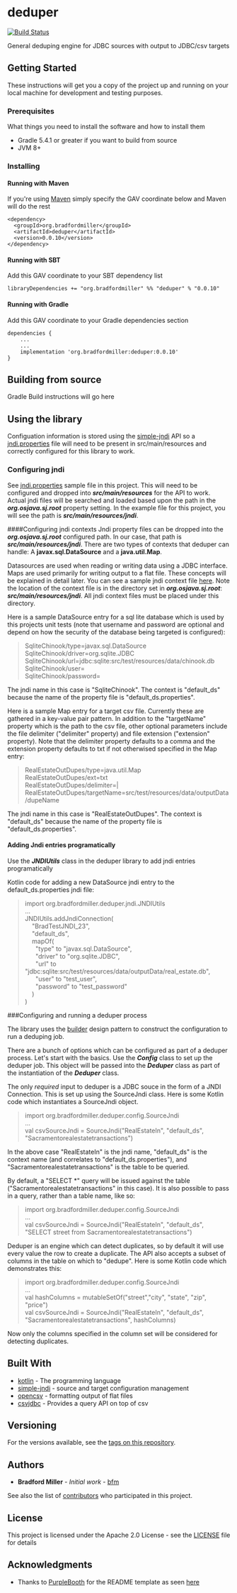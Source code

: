 # deduper

[![Build Status](https://travis-ci.org/bmiller1009/deduper.svg?branch=master)](https://travis-ci.org/bmiller1009/deduper)

General deduping engine for JDBC sources with output to JDBC/csv targets 

## Getting Started

These instructions will get you a copy of the project up and running on your local machine for development and testing purposes.

### Prerequisites

What things you need to install the software and how to install them

* Gradle 5.4.1 or greater if you want to build from source
* JVM 8+

### Installing

#### Running with Maven

If you're using [Maven](maven.apache.org) simply specify the GAV coordinate below and Maven will do the rest

```
<dependency>
  <groupId>org.bradfordmiller</groupId>
  <artifactId>deduper</artifactId>
  <version>0.0.10</version>
</dependency>
```

#### Running with SBT

Add this GAV coordinate to your SBT dependency list

```
libraryDependencies += "org.bradfordmiller" %% "deduper" % "0.0.10"
```

#### Running with Gradle

Add this GAV coordinate to your Gradle dependencies section

```
dependencies {
    ...
    ...
    implementation 'org.bradfordmiller:deduper:0.0.10'
}
```

## Building from source

Gradle Build instructions will go here

## Using the library

Configuation information is stored using the [simple-jndi](https://github.com/h-thurow/Simple-JNDI)
API so a [jndi.properties](https://github.com/bmiller1009/deduper/blob/master/src/main/resources/jndi.properties) file will need to be present
in src/main/resources and correctly configured for this library to work.  

### Configuring jndi
See [jndi.properties](https://github.com/bmiller1009/deduper/blob/master/src/main/resources/jndi.properties) sample file
in this project. This will need to be configured and dropped into **_src/main/resources_** for the API to work.  Actual jndi
files will be searched and loaded based upon the path in the **_org.osjava.sj.root_** property setting.  In the example file 
for this project, you will see the path is **_src/main/resources/jndi_**.  

####Configuring jndi contexts
Jndi property files can be dropped into the **_org.osjava.sj.root_** configured path. In our case, that path is **_src/main/resources/jndi_**.  There are two types of contexts that deduper can handle:  A **javax.sql.DataSource** and a **java.util.Map**. 

Datasources are used when reading or writing data using a JDBC interface. Maps are used primarily for writing output to a flat file. These concepts will be explained in detail later.  You can see a sample jndi context file [here](https://github.com/bmiller1009/deduper/blob/master/src/main/resources/jndi/default_ds.properties).  Note the location of the context file is in the directory set in **_org.osjava.sj.root_**:  **_src/main/resources/jndi_**.  All jndi context files must be placed under this directory.

Here is a sample DataSource entry for a sql lite database which is used by this projects unit tests (note that username and password are optional and depend on how the security of the database being targeted is configured):

> SqliteChinook/type=javax.sql.DataSource  
> SqliteChinook/driver=org.sqlite.JDBC  
> SqliteChinook/url=jdbc:sqlite:src/test/resources/data/chinook.db  
> SqliteChinook/user=  
> SqliteChinook/password=

The jndi name in this case is "SqliteChinook".  The context is "default\_ds" because the name of the property file is "default_ds.properties".

Here is a sample Map entry for a target csv file. Currently these are gathered in a key-value pair pattern. In addition to the "targetName" property which is the path to the csv file, other optional parameters include the file delimiter ("delimiter" property) and file extension ("extension" property). Note that the delimiter property defaults to a comma and the extension property defaults to txt if not otherwised specified in the Map entry:

> RealEstateOutDupes/type=java.util.Map   
> RealEstateOutDupes/ext=txt   
> RealEstateOutDupes/delimiter=|  
> RealEstateOutDupes/targetName=src/test/resources/data/outputData/dupeName

The jndi name in this case is "RealEstateOutDupes".  The context is "default\_ds" because the name of the property file is "default_ds.properties".

#### Adding Jndi entries programatically

Use the **_JNDIUtils_** class in the deduper library to add jndi entries programatically

Kotlin code for adding a new DataSource jndi entry to the default_ds.properties jndi file:
> import org.bradfordmiller.deduper.jndi.JNDIUtils  
> ...  
> JNDIUtils.addJndiConnection(  
>                &nbsp;&nbsp;&nbsp;&nbsp;"BradTestJNDI\_23",  
>                &nbsp;&nbsp;&nbsp;&nbsp;"default\_ds",  
>                &nbsp;&nbsp;&nbsp;&nbsp;mapOf(  
>                        &nbsp;&nbsp;&nbsp;&nbsp;&nbsp;&nbsp;"type" to "javax.sql.DataSource",  
>                        &nbsp;&nbsp;&nbsp;&nbsp;&nbsp;&nbsp;"driver" to "org.sqlite.JDBC",  
>                        &nbsp;&nbsp;&nbsp;&nbsp;&nbsp;&nbsp;"url" to "jdbc:sqlite:src/test/resources/data/outputData/real\_estate.db",  
>                        &nbsp;&nbsp;&nbsp;&nbsp;&nbsp;&nbsp;"user" to "test\_user",  
>                        &nbsp;&nbsp;&nbsp;&nbsp;&nbsp;&nbsp;"password" to "test_password"  
>                &nbsp;&nbsp;&nbsp;&nbsp;)  
>        )  

###Configuring and running a deduper process

The library uses the [builder](https://www.baeldung.com/kotlin-builder-pattern) design pattern to construct the configuration to run a deduping job.  

There are a bunch of options which can be configured as part of a deduper process.  Let's start with the basics. Use the **_Config_** class to set up the deduper job.  This object will be passed into the **_Deduper_** class as part of the instantiation of the **_Deduper_** class. 

The only _required_ input to deduper is a JDBC souce in the form of a JNDI Connection.  This is set up using the SourceJndi class.  Here is some Kotlin code which instantiates a SourceJndi object. 
> import org.bradfordmiller.deduper.config.SourceJndi  
> ...  
> val csvSourceJndi = SourceJndi("RealEstateIn", "default_ds", "Sacramentorealestatetransactions")

In the above case "RealEstateIn" is the jndi name, "default\_ds" is the context name (and correlates to "default\_ds.properties"), and "Sacramentorealestatetransactions" is the table to be queried. 

By default, a "SELECT *" query will be issued against the table ("Sacramentorealestatetransactions" in this case). It is also possible to pass in a query, rather than a table name, like so:

> import org.bradfordmiller.deduper.config.SourceJndi  
> ...  
> val csvSourceJndi = SourceJndi("RealEstateIn", "default_ds", "SELECT street from Sacramentorealestatetransactions")

Deduper is an engine which can detect duplicates, so by default it will use every value the row to create a duplicate. The API also accepts a subset of columns in the table on which to "dedupe".  Here is some Kotlin code which demonstrates this:

> import org.bradfordmiller.deduper.config.SourceJndi  
> ...  
> val hashColumns = mutableSetOf("street","city", "state", "zip", "price")  
> val csvSourceJndi = SourceJndi("RealEstateIn", "default_ds", "Sacramentorealestatetransactions", hashColumns)

Now only the columns specified in the column set will be considered for detecting duplicates.





## Built With

* [kotlin](https://kotlinlang.org/) - The programming language
* [simple-jndi](https://github.com/h-thurow/Simple-JNDI) - source and target configuration management
* [opencsv](http://opencsv.sourceforge.net/) - formatting output of flat files
* [csvjdbc](http://csvjdbc.sourceforge.net/) - Provides a query API on top of csv

## Versioning

For the versions available, see the [tags on this repository](https://github.com/bmiller1009/deduper/tags). 

## Authors

* **Bradford Miller** - *Initial work* - [bfm](https://github.com/bmiller1009)

See also the list of [contributors](https://github.com/bmiller1009/deduper/contributors) who participated in this project.

## License

This project is licensed under the Apache 2.0 License - see the [LICENSE](LICENSE) file for details

## Acknowledgments

* Thanks to [PurpleBooth](https://gist.github.com/PurpleBooth) for the README template as seen [here](https://gist.github.com/PurpleBooth/109311bb0361f32d87a2)

